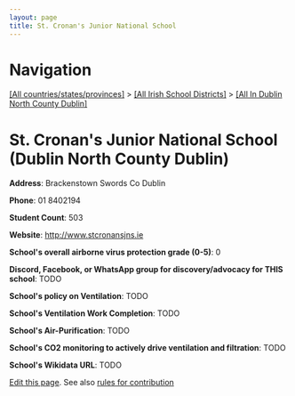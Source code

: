 ```yaml
---
layout: page
title: St. Cronan's Junior National School
---
```

# Navigation

[[All countries/states/provinces]](../../..) > [[All Irish School Districts]](../..) > [[All In Dublin North County Dublin]](..)

# St. Cronan's Junior National School (Dublin North County Dublin)

**Address**: Brackenstown Swords Co Dublin

**Phone**: 01 8402194

**Student Count**: 503

**Website**: <http://www.stcronansjns.ie>

**School's overall airborne virus protection grade (0-5)**: 0

**Discord, Facebook, or WhatsApp group for discovery/advocacy for THIS school**: TODO

**School's policy on Ventilation**: TODO

**School's Ventilation Work Completion**: TODO

**School's Air-Purification**: TODO

**School's CO2 monitoring to actively drive ventilation and filtration**: TODO

**School's Wikidata URL**: TODO


[Edit this page](https://github.com/ventilate-schools/Ireland/edit/main/./Dublin_North_County_Dublin/St._Cronan's_Junior_National_School.md). See also [rules for contribution](../../../contribution-rules/)